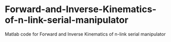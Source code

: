 # Forward-and-Inverse-Kinematics-of-n-link-serial-manipulator
Matlab code for Forward and Inverse Kinematics of n-link serial manipulator
